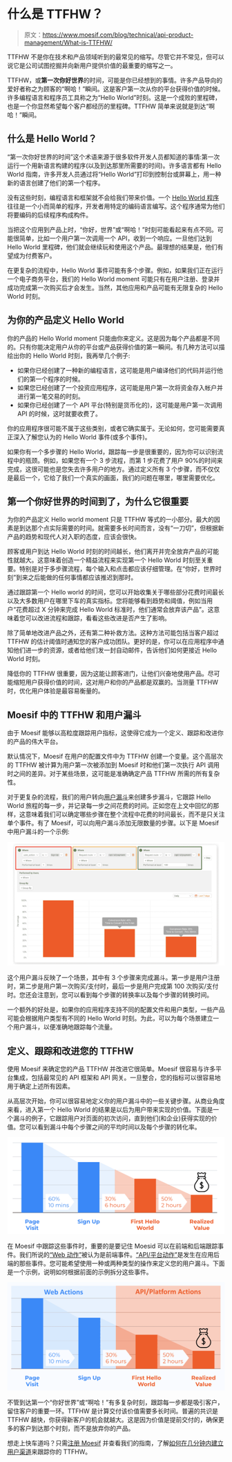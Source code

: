 # 什么是 TTFHW？

> 原文：<https://www.moesif.com/blog/technical/api-product-management/What-is-TTFHW/>

TTFHW 不是你在技术和产品领域听到的最常见的缩写。尽管它并不常见，但可以说它是公司试图挖掘并向新用户提供价值的最重要的缩写之一。

TTFHW，或**第一次你好世界**的时间，可能是你已经想到的事情。许多产品导向的爱好者称之为顾客的“啊哈！”瞬间。这是客户第一次从你的平台获得价值的时候。许多编程语言和程序员工具称之为“Hello World”时刻。这是一个成败的里程碑，也是一个你显然希望每个客户都经历的里程碑。TTFHW 简单来说就是到达“啊哈！”瞬间。

## 什么是 Hello World？

“第一次你好世界的时间”这个术语来源于很多软件开发人员都知道的事情:第一次运行一个用新语言构建的程序(以及到达那里所需要的时间)。许多语言都有 Hello World 指南，许多开发人员通过将“Hello World”打印到控制台或屏幕上，用一种新的语言创建了他们的第一个程序。

没有这些时刻，编程语言和框架就不会给我们带来价值。一个 [Hello World 程序](https://www.helloworld.org/?utm_campaign=Int-site&utm_source=blog&utm_medium=body-cta&utm_term=ttfhw)往往是一个小而简单的程序，开发者用特定的编码语言编写。这个程序通常为他们将要编码的后续程序构成构件。

当把这个应用到产品上时，“你好，世界”或“啊哈！”时刻可能看起来有点不同。可能很简单，比如一个用户第一次调用一个 API，收到一个响应。一旦他们达到 Hello World 里程碑，他们就会继续玩和使用这个产品。最理想的结果是，他们有望成为付费客户。

在更复杂的流程中，Hello World 事件可能有多个步骤。例如，如果我们正在运行一个电子商务平台，我们的 Hello World moment 可能只有在用户注册、登录并成功完成第一次购买后才会发生。当然，其他应用和产品可能有无限复杂的 Hello World 时刻。

## 为你的产品定义 Hello World

你的产品的 Hello World moment 只能由你来定义。这是因为每个产品都是不同的。只有你能决定用户从你的平台或产品获得价值的第一瞬间。有几种方法可以描绘出你的 Hello World 时刻，我再举几个例子:

*   如果你已经创建了一种新的编程语言，这可能是用户编译他们的代码并运行他们的第一个程序的时候。
*   如果您已经创建了一个投资应用程序，这可能是用户第一次将资金存入帐户并进行第一笔交易的时刻。
*   如果你已经创建了一个 API 平台(特别是货币化的)，这可能是用户第一次调用 API 的时候，这时就要收费了。

你的应用程序很可能不属于这些类别，或者它确实属于。无论如何，您可能需要真正深入了解您认为的 Hello World 事件(或多个事件)。

如果你有一个多步骤的 Hello World，跟踪每一步是很重要的，因为你可以识别流程中的瓶颈。例如，如果您有一个 3 步流程，而第 1 步花费了用户 90%的时间来完成，这很可能也是您失去许多用户的地方。通过定义所有 3 个步骤，而不仅仅是最后一个，它给了我们一个真实的画面，我们的问题在哪里，哪里需要优化。

## 第一个你好世界的时间到了，为什么它很重要

为你的产品定义 Hello world moment 只是 TTFHW 等式的一小部分。最大的因素是到达那个点实际需要的时间。就需要多长时间而言，没有“一刀切”，但根据新产品的趋势和现代人对入职的态度，应该会很快。

顾客或用户到达 Hello World 时刻的时间越长，他们离开并完全放弃产品的可能性就越大。这意味着创造一个精益流程来实现第一个 Hello World 时刻至关重要。特别是对于多步骤流程，每个输入和点击都应该仔细管理。在“你好，世界时刻”到来之后能做的任何事情都应该推迟到那时。

通过跟踪第一个 Hello world 的时间，您可以开始收集关于哪些部分花费时间最长以及大多数用户在哪里下车的真实指标。您将能够看到趋势和阈值，例如当用户“花费超过 X 分钟来完成 Hello World 标准时，他们通常会放弃该产品”。这意味着您可以改进流程和跟踪，看看这些改进是否产生了影响。

除了简单地改进产品之外，还有第二种补救方法。这种方法可能包括当客户超过 TTFHW 的估计阈值时通知您的客户成功团队。更好的是，你可以在应用程序中通知他们进一步的资源，或者给他们发一封自动邮件，告诉他们如何更接近 Hello World 时刻。

降低你的 TTFHW 很重要，因为这能让顾客进门，让他们兴奋地使用产品。尽可能缩短用户获得价值的时间，这对用户和你的产品都是双赢的。当测量 TTFHW 时，优化用户体验是最容易衡量的。

## Moesif 中的 TTFHW 和用户漏斗

由于 Moesif 能够以高粒度跟踪用户指标，这使得它成为一个定义、跟踪和改进你的产品的伟大平台。

默认情况下，Moesif 在用户的配置文件中为 TTFHW 创建一个变量。这个高层次的 TTFHW 被计算为用户第一次被添加到 Moesif 时和他们第一次执行 API 调用时之间的差异。对于某些场景，这可能是准确确定产品 TTFHW 所需的所有复杂性。

对于更复杂的流程，我们的用户转向[用户漏斗](https://www.moesif.com/docs/user-analytics/conversion-funnel-analysis/?utm_campaign=Int-site&utm_source=blog&utm_medium=body-cta&utm_term=ttfhw)来创建多步漏斗，它跟踪 Hello World 旅程的每一步，并记录每一步之间花费的时间。正如您在上文中回忆的那样，这意味着我们可以确定哪些步骤在整个流程中花费的时间最长，而不是只关注单个事件。有了 Moesif，可以向用户漏斗添加无限数量的步骤。以下是 Moesif 中用户漏斗的一个示例:

![User Funnel Example within Moesif](img/772fd1f72fefceee0537fadf19adff40.png)

这个用户漏斗反映了一个场景，其中有 3 个步骤来完成漏斗。第一步是用户注册时，第二步是用户第一次购买/支付时，最后一步是用户完成第 100 次购买/支付时。您还会注意到，您可以看到每个步骤的转换率以及每个步骤的转换时间。

一个额外的好处是，如果你的应用程序支持不同的配置文件和用户类型，一些产品可能会根据用户类型有不同的 Hello World 时刻。为此，可以为每个场景建立一个用户漏斗，以便准确地跟踪每个流量。

## 定义、跟踪和改进您的 TTFHW

使用 Moesif 来确定您的产品 TTFHW 并改进它很简单。Moesif 很容易与许多平台集成，包括最常见的 API 框架和 API 网关。一旦整合，您的指标可以很容易地用于确定上述所有因素。

从高层次开始，你可以很容易地定义你的用户漏斗中的一些关键步骤。从商业角度来看，进入第一个 Hello World 的结果是以后为用户带来实现的价值。下面是一个漏斗的例子，它跟踪用户对页面的初次访问，直到他们(和企业)获得实现的价值。您可以看到漏斗中每个步骤之间的平均时间以及每个步骤的转化率。

![User Funnel Example](img/c2e338ae85ef069ce09a7e01144df81b.png)

在 Moesif 中跟踪这些事件时，重要的是要记住 Moesid 可以在前端和后端跟踪事件。我们所说的[“Web 动作”](https://www.moesif.com/docs/client-integration/?utm_campaign=Int-site&utm_source=blog&utm_medium=body-cta&utm_term=ttfhw)被认为是前端事件。[“API/平台动作”](https://www.moesif.com/docs/server-integration/?utm_campaign=Int-site&utm_source=blog&utm_medium=body-cta&utm_term=ttfhw)是发生在应用后端的那些事件。您可能希望使用一种或两种类型的操作来定义您的用户漏斗。下面是一个示例，说明如何根据前面的示例拆分这些事件。

![User Funnel Example with Action Channels](img/8fb9967a7e86b4c86cc63b4fad18c6d2.png)

不管到达第一个“你好世界”或“啊哈！”有多复杂时刻，跟踪每一步都是吸引客户，留住客户的重要一环。TTFHW 是计算交付该价值需要多长时间。普遍的共识是 TTFHW 越快，你获得新客户的机会就越大。这是因为价值是提前交付的，确保更多的客户到达那个时刻，而不是放弃你的产品。

想走上快车道吗？只需[注册 Moesif](https://www.moesif.com/signup?utm_campaign=Int-site&utm_source=blog&utm_medium=body-cta&utm_term=ttfhw) 并查看我们的指南，了解[如何在几分钟内建立用户渠道](https://www.moesif.com/docs/guides/guide-on-creating-user-funnels-in-moesif/?utm_campaign=Int-site&utm_source=blog&utm_medium=body-cta&utm_term=ttfhw)来跟踪你的 TTFHW。